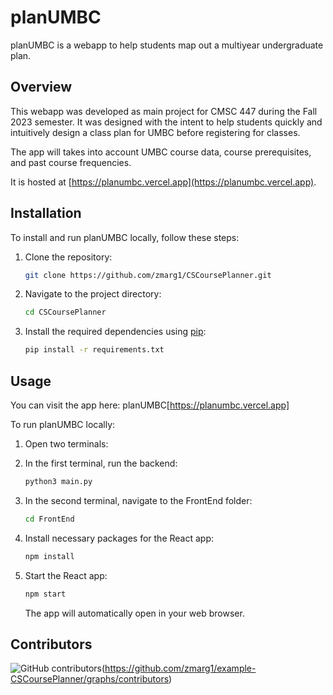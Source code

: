 # planUMBC

planUMBC is a webapp to help students map out a multiyear undergraduate plan. 

## Overview

This webapp was developed as main project for CMSC 447 during the Fall 2023 semester. 
It was designed with the intent to help students quickly and intuitively design a class plan for UMBC before registering for classes.

The app will takes into account UMBC course data, course prerequisites, and past course frequencies.

It is hosted at [https://planumbc.vercel.app](https://planumbc.vercel.app).


## Installation

To install and run planUMBC locally, follow these steps:

1. Clone the repository:

    ```bash
    git clone https://github.com/zmarg1/CSCoursePlanner.git
    ```

2. Navigate to the project directory:

    ```bash
    cd CSCoursePlanner
    ```

3. Install the required dependencies using [pip](https://pip.pypa.io/en/stable/):

    ```bash
    pip install -r requirements.txt
    ```

## Usage

You can visit the app here: planUMBC[https://planumbc.vercel.app]

To run planUMBC locally:

1. Open two terminals:

2. In the first terminal, run the backend:

    ```bash
    python3 main.py
    ```

3. In the second terminal, navigate to the FrontEnd folder:

    ```bash
    cd FrontEnd
    ```

4. Install necessary packages for the React app:

    ```bash
    npm install
    ```

5. Start the React app:

    ```bash
    npm start
    ```

    The app will automatically open in your web browser.


## Contributors

![GitHub contributors](https://img.shields.io/github/contributors/zmarg1/CSCoursePlanner)(https://github.com/zmarg1/example-CSCoursePlanner/graphs/contributors)